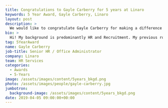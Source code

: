 ```yaml
---
title: Congratulations to Gayle Carberry for 5 years at Linaro
keywords: 5 Year Award, Gayle Carberry, Linaro
layout: post
description: >
  We would like to congratulate Gayle Carberry for making a difference in open source at Linaro for 5 years.
bio: >
  Hi! My background is predominantly HR and Recruitment. My previous role was working within the HR Department at i2 in Cambridge. i2 was a visual analysis software company in Cambridge (now part of IBM). I took voluntary redundancy to bring up my little ones, and now that they are more independent, I have escaped back to work. I live in Ely, Cambridgeshire and love to go to different places.
tag: 5YearAward
name: Gayle Carberry
job-title: Senior HR / Office Administrator
company: Linaro
team: HR Services
categories:
  - Awards
  - 5-Years
image: /assets/images/content/5years_bkgd.png
photo: /assets/images/people/gayle-carberry.jpg
jumbotron:
  background-image: /assets/images/content/5years_bkgd.png
date: 2019-04-05 09:00:00+00:00
---
```

